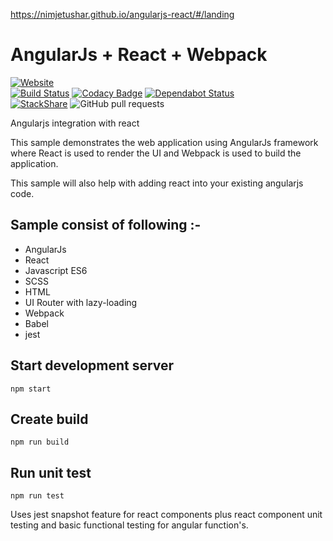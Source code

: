 https://nimjetushar.github.io/angularjs-react/#/landing

# AngularJs + React + Webpack

[![Website](https://img.shields.io/website-up-down-green-red/https/shields.io.svg?label=my-website)](https://nimjetushar.github.io/angularjs-react/)
<br/>
[![Build Status](https://semaphoreci.com/api/v1/nimjetushar/angularjs-react/branches/master/shields_badge.svg)](https://semaphoreci.com/nimjetushar/angularjs-react)
[![Codacy Badge](https://api.codacy.com/project/badge/Grade/9ef9fd1b6102481597e7e3b5c9e0a3dd)](https://www.codacy.com/app/tushar/angularjs-react?utm_source=github.com&amp;utm_medium=referral&amp;utm_content=nimjetushar/angularjs-react&amp;utm_campaign=Badge_Grade)
[![Dependabot Status](https://api.dependabot.com/badges/status?host=github&repo=nimjetushar/angularjs-react)](https://dependabot.com)
<br/>
[![StackShare](https://img.shields.io/badge/tech-stack-0690fa.svg?style=flat)](https://stackshare.io/nimjetushar/angularjs-react)
![GitHub pull requests](https://img.shields.io/github/issues-pr/nimjetushar/angularjs-react.svg)

Angularjs integration with react

This sample demonstrates the web application using AngularJs framework where React is used to render the UI and Webpack is used to build the application.

This sample will also help with adding react into your existing angularjs code.

## Sample consist of following :-
 - AngularJs
 - React
 - Javascript ES6
 - SCSS
 - HTML
 - UI Router with lazy-loading
 - Webpack
 - Babel
 - jest

## Start development server

```
npm start
```

## Create build

```
npm run build
```

## Run unit test

```
npm run test
```
Uses jest snapshot feature for react components plus react component unit testing and basic functional testing for angular function's.



